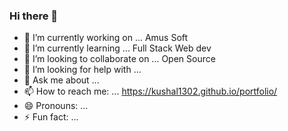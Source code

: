 ### Hi there 👋


<!-- **Kushal1302/Kushal1302** is a ✨ _special_ ✨ repository because its `README.md` (this file) appears on your GitHub profile.

Here are some ideas to get you started: -->

- 🔭 I’m currently working on ... Amus Soft
- 🌱 I’m currently learning ...   Full Stack Web dev
- 👯 I’m looking to collaborate on ...  Open Source
- 🤔 I’m looking for help with ...  
- 💬 Ask me about ... 
- 📫 How to reach me: ...   https://kushal1302.github.io/portfolio/
- 😄 Pronouns: ...
- ⚡ Fun fact: ...

